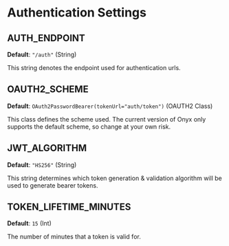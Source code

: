 # Authentication Settings

## AUTH_ENDPOINT
**Default**: `"/auth"` (String)

This string denotes the endpoint used for authentication urls.

## OAUTH2_SCHEME
**Default**: `OAuth2PasswordBearer(tokenUrl="auth/token")` (OAUTH2 Class)

This class defines the scheme used. The current version of Onyx only supports the default scheme, so change at your own risk.

## JWT_ALGORITHM
**Default**: `"HS256"` (String)

This string determines which token generation & validation algorithm will be used to generate bearer tokens.

## TOKEN_LIFETIME_MINUTES
**Default**: `15` (Int)

The number of minutes that a token is valid for.
